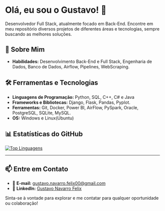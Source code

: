 # Olá, eu sou o Gustavo! 👋

Desenvolvedor Full Stack, atualmente focado em Back-End. Encontre em meu repositório diversos projetos de diferentes áreas e tecnologias, sempre buscando as melhores soluções. 

## 🚀 Sobre Mim

- **Habilidades:** Desenvolvimento Back-End e Full Stack, Engenharia de Dados, Banco de Dados, Airflow, Pipelines, WebScraping.

## 🛠️ Ferramentas e Tecnologias

- **Linguagens de Programação:** Python, SQL, C++, C# e Java
- **Frameworks e Bibliotecas:** Django, Flask, Pandas, Pyplot.
- **Ferramentas:** Git, Docker, Power BI, AirFlow, PySpark, Oracle, PostgreSQL, SQLite, MySQL.
- **OS:** Windows e Linux(Ubuntu)

## 📊 Estatísticas do GitHub

[![Top Linguagens](https://github-readme-stats.vercel.app/api/top-langs/?username=GustavoNav&layout=compact)](https://github.com/anuraghazra/github-readme-stats)

---

## 📫 Entre em Contato

- 📧 **E-mail:** gustavo.navarro.felix00@gmail.com
- 💼 **LinkedIn:** [Gustavo Navarro Felix](https://www.linkedin.com/in/gustavo-navarro-felix/)

Sinta-se à vontade para explorar e me contatar para qualquer oportunidade ou colaboração!

